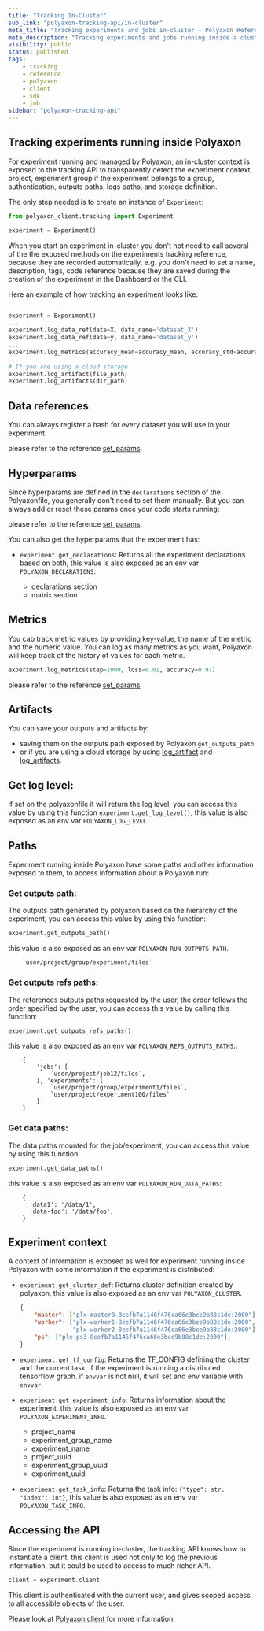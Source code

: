 ```yaml
---
title: "Tracking In-Cluster"
sub_link: "polyaxon-tracking-api/in-cluster"
meta_title: "Tracking experiments and jobs in-cluster - Polyaxon References"
meta_description: "Tracking experiments and jobs running inside a cluster managed by Polyaxon."
visibility: public
status: published
tags:
    - tracking
    - reference
    - polyaxon
    - client
    - sdk
    - job
sidebar: "polyaxon-tracking-api"
---
```


## Tracking experiments running inside Polyaxon

For experiment running and managed by Polyaxon, an in-cluster context is exposed to the tracking API 
to transparently detect the experiment context, project, 
experiment group if the experiment belongs to a group, authentication, outputs paths, logs paths, and storage definition.

The only step needed is to create an instance of `Experiment`:

```python
from polyaxon_client.tracking import Experiment

experiment = Experiment()
```

When you start an experiment in-cluster you don't not need to call several of the the exposed methods on the experiments tracking reference, 
because they are recorded automatically, e.g. you don't need to set a name, description, tags, code reference 
because they are saved during the creation of the experiment in the Dashboard or the CLI.

Here an example of how tracking an experiment looks like:

```python

experiment = Experiment()
...
experiment.log_data_ref(data=X, data_name='dataset_X')
experiment.log_data_ref(data=y, data_name='dataset_y')
...
experiment.log_metrics(accuracy_mean=accuracy_mean, accuracy_std=accuracy_std)
...
# If you are using a cloud storage
experiment.log_artifact(file_path)
experiment.log_artifacts(dir_path)
``` 

## Data references

You can always register a hash for every dataset you will use in your experiment.

please refer to the reference [set_params](/references/polyaxon-tracking-api/experiments/log_data_ref/).

## Hyperparams

Since hyperparams are defined in the `declarations` section of the Polyaxonfile, 
you generally don't need to set them manually. But you can always add or reset these params once your code starts running:

please refer to the reference [set_params](/references/polyaxon-tracking-api/experiments/log_params/).

You can also get the hyperparams that the experiment has:

 * `experiment.get_declarations`: Returns all the experiment declarations based on both, 
 this value is also exposed as an env var `POLYAXON_DECLARATIONS`.

    * declarations section
    * matrix section

## Metrics

You cab track metric values by providing key-value, the name of the metric and the numeric value. 
You can log as many metrics as you want, Polyaxon will keep track of the history of values for each metric.

```python
experiment.log_metrics(step=1000, loss=0.01, accuracy=0.97)
```  

please refer to the reference [set_params](/references/polyaxon-tracking-api/experiments/log_params/)

## Artifacts

You can save your outputs and artifacts by:
 * saving them on the outputs path exposed by Polyaxon `get_outputs_path`
 * or if you are using a cloud storage by using [log_artifact](/references/polyaxon-tracking-api/experiments/log_artifact/) 
   and [log_artifacts](/references/polyaxon-tracking-api/experiments/log_artifacts/).

## Get log level: 

If set on the polyaxonfile it will return the log level,
you can access this value by using this function `experiment.get_log_level()`, 
this value is also exposed as an env var `POLYAXON_LOG_LEVEL`.

## Paths

Experiment running inside Polyaxon have some paths and other information exposed to them, to access information about a Polyaxon run:


### Get outputs path: 

The outputs path generated by polyaxon based on the hierarchy of the experiment,
you can access this value by using this function:

```python
experiment.get_outputs_path()
```
 
this value is also exposed as an env var `POLYAXON_RUN_OUTPUTS_PATH`.

        `user/project/group/experiment/files`


### Get outputs refs paths: 

The references outputs paths requested by the user, the order follows the order specified by the user, 
you can access this value by calling this function:

```python
experiment.get_outputs_refs_paths()
```
 
this value is also exposed as an env var `POLYAXON_REFS_OUTPUTS_PATHS`.:

        {
            'jobs': [
                `user/project/job12/files`,
            ], 'experiments': [
                `user/project/group/experiment1/files`,
                `user/project/experiment100/files`
            ]
        }


### Get data paths: 

The data paths mounted for the job/experiment, you can access this value by using this function:

```python
experiment.get_data_paths()
```
 
this value is also exposed as an env var `POLYAXON_RUN_DATA_PATHS`:

        {
          'data1': '/data/1',
          'data-foo': '/data/foo',
        }


## Experiment context

A context of information is exposed as well for experiment running inside Polyaxon with some information if the experiment is distributed:

 * `experiment.get_cluster_def`: Returns cluster definition created by polyaxon, 
 this value is also exposed as an env var `POLYAXON_CLUSTER`.
    ```json
    {
        "master": ["plx-master0-8eefb7a1146f476ca66e3bee9b88c1de:2000"],
        "worker": ["plx-worker1-8eefb7a1146f476ca66e3bee9b88c1de:2000",
                   "plx-worker2-8eefb7a1146f476ca66e3bee9b88c1de:2000"],
        "ps": ["plx-ps3-8eefb7a1146f476ca66e3bee9b88c1de:2000"],
    }
    ```

 * `experiment.get_tf_config`: Returns the TF_CONFIG defining the cluster and the current task, 
    if the experiment is running a distributed tensorflow graph.
    if `envvar` is not null, it will set and env variable with `envvar`.

 * `experiment.get_experiment_info`: Returns information about the experiment, 
 this value is also exposed as an env var `POLYAXON_EXPERIMENT_INFO`.

    * project_name
    * experiment_group_name
    * experiment_name
    * project_uuid
    * experiment_group_uuid
    * experiment_uuid

 * `experiment.get_task_info`: Returns the task info: `{"type": str, "index": int}`, 
 this value is also exposed as an env var `POLYAXON_TASK_INFO`.


## Accessing the API

Since the experiment is running in-cluster, the tracking API knows how to instantiate a client, 
this client is used not only to log the previous information, 
but it could be used to access to much richer API.

```python
client = experiment.client
```

This client is authenticated with the current user, and gives scoped access to all accessible objects of the user.

Please look at [Polyaxon client](/references/polyaxon-client/) for more information.
